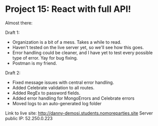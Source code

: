 # Project 15: React with full API!

Almost there:

Draft 1:

* Organization is a bit of a mess. Takes a while to read.
* Haven't tested on the live server yet, so we'll see how this goes.
* Error handling could be cleaner, and I have yet to test every possible type of error. Yay for bug fixing.
* Postman is my friend.

Draft 2:

* Fixed message issues with central error handling.
* Added Celebrate validation to all routes.
* Added RegEx to password fields.
* Added error handling for MongoErrors and Celebrate errors
* Moved logs to an auto-generated log folder

Link to live site: http://danny-demosi.students.nomoreparties.site
Server public IP: 52.250.0.223
